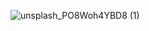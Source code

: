 ![unsplash_PO8Woh4YBD8 (1)](https://github.com/tuanvo-vlg/country-state-city/assets/127463789/e861e8fd-7765-471a-b280-2e67edba9b14)

